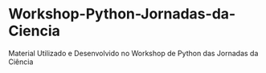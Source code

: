 # Workshop-Python-Jornadas-da-Ciencia

Material Utilizado e Desenvolvido no Workshop de Python das Jornadas da Ciência
